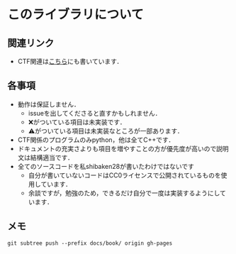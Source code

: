 # このライブラリについて

## 関連リンク
- CTF関連は[こちら](https://shibaken28.github.io/CTF-writeups/about.html)にも書いています．

## 各事項
- 動作は保証しません．
  - issueを出してくださると直すかもしれません．
  - ❌がついている項目は未実装です．
  - ⚠️がついている項目は未実装なところが一部あります．
- CTF関係のプログラムのみpython，他は全てC++です．
- ドキュメントの充実さよりも項目を増やすことの方が優先度が高いので説明文は結構適当です．
- 全てのソースコードを私shibaken28が書いたわけではないです
  - 自分が書いていないコードはCC0ライセンスで公開されているものを使用しています．
  - 余談ですが，勉強のため，できるだけ自分で一度は実装するようにしています．

## メモ
`git subtree push --prefix docs/book/ origin gh-pages`

